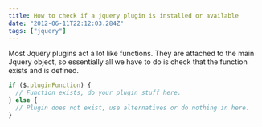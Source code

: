 ```yaml
---
title: How to check if a jquery plugin is installed or available
date: "2012-06-11T22:12:03.284Z"
tags: ["jquery"]
---
```


Most Jquery plugins act a lot like functions. They are attached to the main Jquery object, so essentially all we have to do is check that the function exists and is defined.

```js
if ($.pluginFunction) {
  // Function exists, do your plugin stuff here.
} else {
  // Plugin does not exist, use alternatives or do nothing in here.
}
```